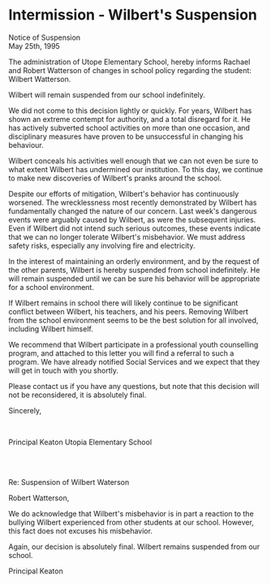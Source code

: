 Intermission - Wilbert's Suspension
======================================


Notice of Suspension<br>
May 25th, 1995

The administration of Utope Elementary School, hereby informs Rachael and Robert Watterson of changes in school policy regarding the student: Wilbert Watterson.

Wilbert will remain suspended from our school indefinitely.

We did not come to this decision lightly or quickly. For years, Wilbert has shown an extreme contempt for authority, and a total disregard for it. He has actively subverted school activities on more than one occasion, and disciplinary measures have proven to be unsuccessful in changing his behaviour.

Wilbert conceals his activities well enough that we can not even be sure to what extent Wilbert has undermined our institution. To this day, we continue to make new discoveries of Wilbert's pranks around the school.

Despite our efforts of mitigation, Wilbert's behavior has continuously worsened. The wrecklessness most recently demonstrated by Wilbert has fundamentally changed the nature of our concern. Last week's dangerous events were arguably caused by Wilbert, as were the subsequent injuries. Even if Wilbert did not intend such serious outcomes, these events indicate that we can no longer tolerate Wilbert's misbehavior. We must address safety risks, especially any involving fire and electricity.

In the interest of maintaining an orderly environment, and by the request of the other parents, Wilbert is hereby suspended from school indefinitely. He will remain suspended until we can be sure his behavior will be appropriate for a school environment.

If Wilbert remains in school there will likely continue to be significant conflict between Wilbert, his teachers, and his peers. Removing Wilbert from the school environment seems to be the best solution for all involved, including Wilbert himself.

We recommend that Wilbert participate in a professional youth counselling program, and attached to this letter you will find a referral to such a program. We have already notified Social Services and we expect that they will get in touch with you shortly.

Please contact us if you have any questions, but note that this decision will not be reconsidered, it is absolutely final.

Sincerely,

<br>

Principal Keaton
Utopia Elementary School

<br>
<br>



Re: Suspension of Wilbert Waterson

Robert Watterson,

We do acknowledge that Wilbert's misbehavior is in part a reaction to the bullying Wilbert experienced from other students at our school. However, this fact does not excuses his misbehavior.

Again, our decision is absolutely final. Wilbert remains suspended from our school.


Principal Keaton


<br>
<br>
